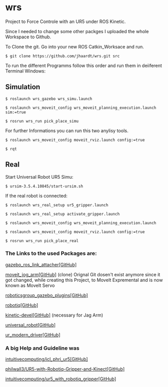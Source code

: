 # wrs
Project to Force Controle with an UR5 under ROS Kinetic.

Since I needed to change some other packges I uploaded the whole Workspace to Github.

To Clone the git. Go into your new ROS Catkin_Worksace and run.

`$ git clone https://github.com/jhaardt/wrs.git src`


To run the different Programms follow this order and run them in deiiferent Terminal Windows:

## Simulation

`$ roslaunch wrs_gazebo wrs_simu.launch`

`$ roslaunch wrs_moveit_config wrs_moveit_planning_execution.launch sim:=true`

`$ rosrun wrs_run pick_place_simu`


For further Informations you can run this two anylisy tools.

`$ roslaunch wrs_moveit_config moveit_rviz.launch config:=true`

`$ rqt`


## Real

Start Universal Robot UR5 Simu:  

`$ ursim-3.5.4.10845/start-ursim.sh`


If the real robot is connected:

`$ roslaunch wrs_real_setup ur5_gripper.launch`

`$ roslaunch wrs_real_setup activate_gripper.launch`

`$ roslaunch wrs_moveit_config wrs_moveit_planning_execution.launch`

`$ roslaunch wrs_moveit_config moveit_rviz.launch config:=true`

`$ rosrun wrs_run pick_place_real`


### The Links to the used Packages are:

[gazebo_ros_link_attacher[GitHub]](https://github.com/pal-robotics/gazebo_ros_link_attacher)

[moveit_jog_arm[GitHub]](https://github.com/inmo-jang/moveit_jog_arm) (clone) Orignal Git dosen't exist anymore since it got changed, while creating this Project, to MoveIt Expremental and is now known as MoveIt Servo

[roboticsgroup_gazebo_plugins[GitHub]](https://github.com/roboticsgroup/roboticsgroup_gazebo_plugins)

[robotiq[GitHub]](https://github.com/ros-industrial/robotiq)

[kinetic-devel[GitHub]](https://github.com/machinekoder/ros_pytest/tree/kinetic-devel) (necessary for Jag Arm)

[universal_robot[GitHub]](https://github.com/ros-industrial/universal_robot)

[ur_modern_driver[GitHub]](https://github.com/ros-industrial/ur_modern_driver/tree/master)


### A big Help and Guideline was 
[intuitivecomputing/icl_phri_ur5[GitHub]](https://github.com/intuitivecomputing/icl_phri_ur5)

[philwall3/UR5-with-Robotiq-Gripper-and-Kinect[GitHub]](https://github.com/philwall3/UR5-with-Robotiq-Gripper-and-Kinect)

[intuitivecomputing/ur5_with_robotiq_gripper[GitHub]](https://github.com/intuitivecomputing/ur5_with_robotiq_gripper)
